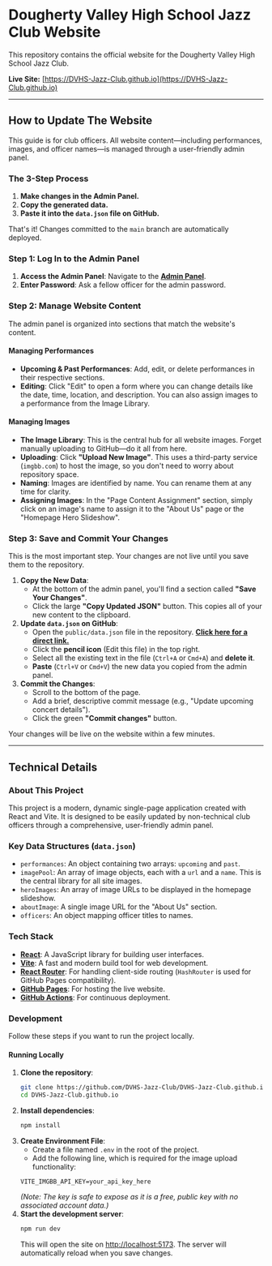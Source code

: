 # Dougherty Valley High School Jazz Club Website

This repository contains the official website for the Dougherty Valley High School Jazz Club.

**Live Site:** [https://DVHS-Jazz-Club.github.io](https://DVHS-Jazz-Club.github.io)

---

## How to Update The Website

This guide is for club officers. All website content—including performances, images, and officer names—is managed through a user-friendly admin panel.

### The 3-Step Process

1.  **Make changes in the Admin Panel.**
2.  **Copy the generated data.**
3.  **Paste it into the `data.json` file on GitHub.**

That's it! Changes committed to the `main` branch are automatically deployed.

### Step 1: Log In to the Admin Panel

1.  **Access the Admin Panel**: Navigate to the **[Admin Panel](https://DVHS-Jazz-Club.github.io/#/admin)**.
2.  **Enter Password**: Ask a fellow officer for the admin password.

### Step 2: Manage Website Content

The admin panel is organized into sections that match the website's content.

#### Managing Performances
- **Upcoming & Past Performances**: Add, edit, or delete performances in their respective sections.
- **Editing**: Click "Edit" to open a form where you can change details like the date, time, location, and description. You can also assign images to a performance from the Image Library.

#### Managing Images
- **The Image Library**: This is the central hub for all website images. Forget manually uploading to GitHub—do it all from here.
- **Uploading**: Click **"Upload New Image"**. This uses a third-party service (`imgbb.com`) to host the image, so you don't need to worry about repository space.
- **Naming**: Images are identified by name. You can rename them at any time for clarity.
- **Assigning Images**: In the "Page Content Assignment" section, simply click on an image's name to assign it to the "About Us" page or the "Homepage Hero Slideshow".

### Step 3: Save and Commit Your Changes

This is the most important step. Your changes are not live until you save them to the repository.

1.  **Copy the New Data**:
    - At the bottom of the admin panel, you'll find a section called **"Save Your Changes"**.
    - Click the large **"Copy Updated JSON"** button. This copies all of your new content to the clipboard.
2.  **Update `data.json` on GitHub**:
    - Open the `public/data.json` file in the repository. **[Click here for a direct link.](https://github.com/DVHS-Jazz-Club/DVHS-Jazz-Club.github.io/blob/main/public/data.json)**
    - Click the **pencil icon** (Edit this file) in the top right.
    - Select all the existing text in the file (`Ctrl+A` or `Cmd+A`) and **delete it**.
    - **Paste** (`Ctrl+V` or `Cmd+V`) the new data you copied from the admin panel.
3.  **Commit the Changes**:
    - Scroll to the bottom of the page.
    - Add a brief, descriptive commit message (e.g., "Update upcoming concert details").
    - Click the green **"Commit changes"** button.

Your changes will be live on the website within a few minutes.

---

## Technical Details

### About This Project

This project is a modern, dynamic single-page application created with React and Vite. It is designed to be easily updated by non-technical club officers through a comprehensive, user-friendly admin panel.

### Key Data Structures (`data.json`)

- `performances`: An object containing two arrays: `upcoming` and `past`.
- `imagePool`: An array of image objects, each with a `url` and a `name`. This is the central library for all site images.
- `heroImages`: An array of image URLs to be displayed in the homepage slideshow.
- `aboutImage`: A single image URL for the "About Us" section.
- `officers`: An object mapping officer titles to names.

### Tech Stack

- **[React](https://react.dev/)**: A JavaScript library for building user interfaces.
- **[Vite](https://vitejs.dev/)**: A fast and modern build tool for web development.
- **[React Router](https://reactrouter.com/)**: For handling client-side routing (`HashRouter` is used for GitHub Pages compatibility).
- **[GitHub Pages](https://pages.github.com/)**: For hosting the live website.
- **[GitHub Actions](https://github.com/features/actions)**: For continuous deployment.

### Development

Follow these steps if you want to run the project locally.

#### Running Locally

1.  **Clone the repository**:
    ```sh
    git clone https://github.com/DVHS-Jazz-Club/DVHS-Jazz-Club.github.io.git
    cd DVHS-Jazz-Club.github.io
    ```
2.  **Install dependencies**:
    ```sh
    npm install
    ```
3.  **Create Environment File**:
    - Create a file named `.env` in the root of the project.
    - Add the following line, which is required for the image upload functionality:
    ```
    VITE_IMGBB_API_KEY=your_api_key_here
    ```
    *(Note: The key is safe to expose as it is a free, public key with no associated account data.)*
4.  **Start the development server**:
    ```sh
    npm run dev
    ```
    This will open the site on [http://localhost:5173](http://localhost:5173). The server will automatically reload when you save changes.

